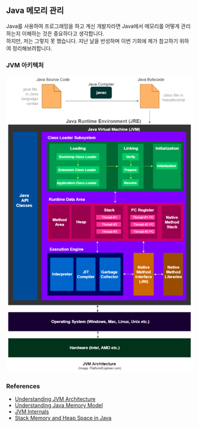 ## Java 메모리 관리
Java를 사용하여 프로그래밍을 하고 계신 개발자라면 Java에서 메모리를 어떻게 관리하는지 이해하는 것은 중요하다고 생각합니다.  
하지만, 저는 그렇지 못 했습니다. 지난 날을 반성하며 이번 기회에 제가 참고하기 위하여 정리해보려합니다.

### JVM 아키텍처
![JVM Architecture](./images/JVM-Architecture.png)


### References
- [Understanding JVM Architecture](https://medium.com/platform-engineer/understanding-jvm-architecture-22c0ddf09722)
- [Understanding Java Memory Model](https://medium.com/platform-engineer/understanding-java-memory-model-1d0863f6d973)
- [JVM Internals](https://blog.jamesdbloom.com/JVMInternals.html)
- [Stack Memory and Heap Space in Java](https://www.baeldung.com/java-stack-heap)